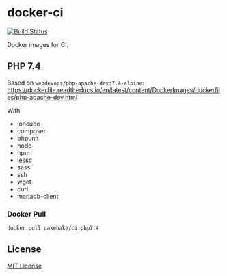 docker-ci
=========

[![Build Status](https://travis-ci.org/cakebake/docker-ci.svg?branch=master)](https://travis-ci.org/cakebake/docker-ci)

Docker images for CI.

PHP 7.4
-------

Based on `webdevops/php-apache-dev:7.4-alpine`: https://dockerfile.readthedocs.io/en/latest/content/DockerImages/dockerfiles/php-apache-dev.html

With

- ioncube
- composer
- phpunit
- node
- npm
- lessc
- sass
- ssh
- wget
- curl
- mariadb-client

### Docker Pull

```bash
docker pull cakebake/ci:php7.4
```

License
-------

[MIT License](LICENSE)
